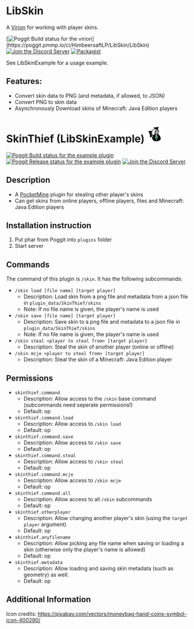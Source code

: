 # LibSkin

A [Virion](https://github.com/poggit/support/blob/master/virion.md) for working with player skins.

[![Poggit Build status for the virion](https://poggit.pmmp.io/ci.shield/HimbeersaftLP/LibSkin/~)](https://poggit.pmmp.io/ci/HimbeersaftLP/LibSkin/LibSkin)
[![Join the Discord Server](https://img.shields.io/discord/252874887113342976?logo=discord)](https://www.himbeer.me/discord)
[![Packagist](https://img.shields.io/packagist/v/himbeer/libskin)](https://packagist.org/packages/himbeer/libskin)

See LibSkinExample for a usage example.

## Features:

- Convert skin data to PNG (and metadata, if allowed, to JSON)
- Convert PNG to skin data
- Asynchronously Download skins of Minecraft: Java Edition players

# SkinThief (LibSkinExample) <img alt="Plugin Logo/Icon" src="https://raw.githubusercontent.com/HimbeersaftLP/LibSkin/master/SkinPluginExample/icon.png" height="45">

[![Poggit Build status for the example plugin](https://poggit.pmmp.io/ci.shield/HimbeersaftLP/LibSkin/SkinThief)](https://poggit.pmmp.io/ci/HimbeersaftLP/LibSkin/SkinThief)
[![Poggit Release status for the example plugin](https://poggit.pmmp.io/shield.state/SkinThief)](https://poggit.pmmp.io/p/SkinThief)
[![Join the Discord Server](https://img.shields.io/discord/252874887113342976?logo=discord)](https://www.himbeer.me/discord)

## Description

- A [PocketMine](https://pmmp.io/) plugin for stealing other player's skins
- Can get skins from online players, offline players, files and Minecraft: Java Edition players

## Installation instruction

1. Put phar from Poggit into `plugins` folder
2. Start server

## Commands

The command of this plugin is `/skin`. It has the following subcommands:

- `/skin load [file name] [target player]`
    - Description: Load skin from a png file and metadata from a json file in `plugin_data/SkinThief/skins`
    - Note: If no file name is given, the player's name is used
- `/skin save [file name] [target player]`
    - Description: Save skin to a png file and metadata to a json file in `plugin_data/SkinThief/skins`
    - Note: If no file name is given, the player's name is used
- `/skin steal <player to steal from> [target player]`
    - Description: Steal the skin of another player (online or offline)
- `/skin mcje <player to steal from> [target player]`
    - Description: Steal the skin of a Minecraft: Java Edition player

## Permissions

- `skinthief.command`
    - Description: Allow access to the `/skin` base command (subcommands need seperate permissions!)
    - Default: op
- `skinthief.command.load`
    - Description: Allow access to `/skin load`
    - Default: op
- `skinthief.command.save`
    - Description: Allow access to `/skin save`
    - Default: op
- `skinthief.command.steal`
    - Description: Allow access to `/skin steal`
    - Default: op
- `skinthief.command.mcje`
    - Description: Allow access to `/skin mcje`
    - Default: op
- `skinthief.command.all`
    - Description: Allow access to all `/skin` subcommands
    - Default: op
- `skinthief.otherplayer`
    - Description: Allow changing another player's skin (using the `target player` argument)
    - Default: op
- `skinthief.anyfilename`
    - Description: Allow picking any file name when saving or loading a skin (otherwise only the player's name is
      allowed)
    - Default: op
- `skinthief.metadata`
    - Description: Allow loading and saving skin metadata (such as geometry) as well.
    - Default: op

## Additional Information

Icon credits: https://pixabay.com/vectors/moneybag-hand-coins-symbol-icon-400290/